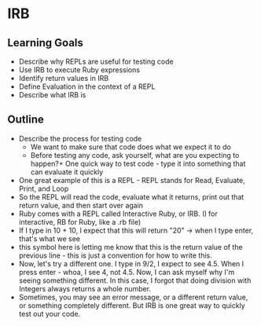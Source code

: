 # IRB

## Learning Goals

+ Describe why REPLs are useful for testing code
+ Use IRB to execute Ruby expressions
+ Identify return values in IRB
+ Define Evaluation in the context of a REPL
+ Describe what IRB is

## Outline

+ Describe the process for testing code
  + We want to make sure that code does what we expect it to do
  + Before testing any code, ask yourself, what are you expecting to happen?+ One quick way to test code - type it into something that can evaluate it quickly
+ One great example of this is a REPL - REPL stands for Read, Evaluate, Print, and Loop
+ So the REPL will read the code, evaluate what it returns, print out that return value, and then start over again
+ Ruby comes with a REPL called Interactive Ruby, or IRB. (I for interactive, RB for Ruby, like a .rb file)
+ If I type in 10 + 10, I expect that this will return "20" -> when I type enter, that's what we see
+ this symbol here is letting me know that this is the return value of the previous line - this is just a convention for how to write this. 
+ Now, let's try a different one. I type in 9/2, I expect to see 4.5. When I press enter - whoa, I see 4, not 4.5. Now, I can ask myself why I'm seeing something different. In this case, I forgot that doing division with Integers always returns a whole number. 
+ Sometimes, you may see an error message, or a different return value, or something completely different. But IRB is one great way to quickly test out your code.   


